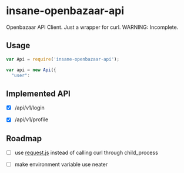 # insane-openbazaar-api
Openbazaar API Client. Just a wrapper for curl. WARNING: Incomplete.


## Usage

```javascript
var Api = require('insane-openbazaar-api');

var api = new Api({
  "user": 
```

## Implemented API

* [x] /api/v1/login
* [x] /api/v1/profile



## Roadmap

* [ ] use [request.js](https://npmjs.org/package/request) instead of calling curl through child_process
* [ ] make environment variable use neater



